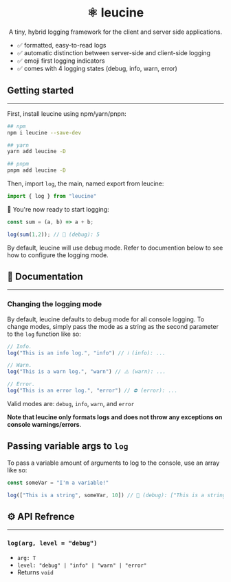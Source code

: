 
<h1 align="center">⚛️ leucine</h1>
<p align="center">A tiny, hybrid logging framework for the client and server side applications.</p>

- ✅ formatted, easy-to-read logs
- ✅ automatic distinction between server-side and client-side logging
- ✅ emoji first logging indicators
- ✅ comes with 4 logging states (debug, info, warn, error)

## Getting started
---

First, install leucine using npm/yarn/pnpn:
```bash
## npm
npm i leucine --save-dev

## yarn
yarn add leucine -D

## pnpm
pnpm add leucine -D
```

Then, import `log`, the main, named export from leucine:
```ts
import { log } from "leucine"
```

🎉 You're now ready to start logging:
```ts
const sum = (a, b) => a + b;

log(sum(1,2)); // 🐛 (debug): 5

```

By default, leucine will use debug mode. Refer to documention below to see how to configure the logging mode.

## 📘 Documentation
---
### Changing the logging mode
By default, leucine defaults to debug mode for all console logging. To change modes, simply pass the mode as a string as the second parameter to the `log` function like so:

```ts
// Info.
log("This is an info log.", "info") // ℹ️ (info): ...

// Warn.
log("This is a warn log.", "warn") // ⚠️ (warn): ...

// Error.
log("This is an error log.", "error") // ⛔️ (error): ...
```

Valid modes are: `debug`, `info`, `warn`, and `error`

**Note that leucine only formats logs and does not throw any exceptions on console warnings/errors**.

## Passing variable args to `log`
To pass a variable amount of arguments to log to the console, use an array like so:

```ts
const someVar = "I'm a variable!"

log(["This is a string", someVar, 10]) // 🐛 (debug): ["This is a string", "I'm a variable", 10]
```

## ⚙️ API Refrence
---
### `log(arg, level = "debug")`
- `arg: T`
- `level: "debug" | "info" | "warn" | "error"`
- Returns `void`

